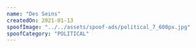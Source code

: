 ```yaml
---
name: "Des Seins"
createdOn: 2021-01-13
spoofImage: "../../assets/spoof-ads/political_7_600px.jpg"
spoofCategory: "POLITICAL"
---
```

